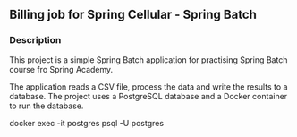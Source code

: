## Billing job for Spring Cellular - Spring Batch

### Description
This project is a simple Spring Batch application for practising Spring Batch course fro Spring Academy.

The application reads a CSV file, process the data and write the results to a database. The project uses a PostgreSQL database and a Docker container to run the database.


docker exec -it postgres psql -U postgres